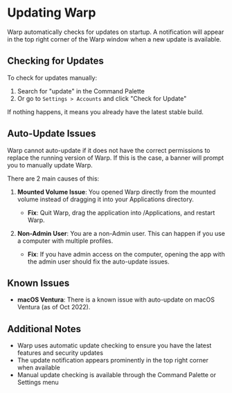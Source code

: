 # Updating Warp

Warp automatically checks for updates on startup. A notification will appear in the top right corner of the Warp window when a new update is available.

## Checking for Updates

To check for updates manually:

1. Search for "update" in the Command Palette
2. Or go to `Settings > Accounts` and click "Check for Update"

If nothing happens, it means you already have the latest stable build.

## Auto-Update Issues

Warp cannot auto-update if it does not have the correct permissions to replace the running version of Warp. If this is the case, a banner will prompt you to manually update Warp.

There are 2 main causes of this:

1. **Mounted Volume Issue**: You opened Warp directly from the mounted volume instead of dragging it into your Applications directory. 
   - **Fix**: Quit Warp, drag the application into /Applications, and restart Warp.

2. **Non-Admin User**: You are a non-Admin user. This can happen if you use a computer with multiple profiles.
   - **Fix**: If you have admin access on the computer, opening the app with the admin user should fix the auto-update issues.

## Known Issues

- **macOS Ventura**: There is a known issue with auto-update on macOS Ventura (as of Oct 2022).

## Additional Notes

- Warp uses automatic update checking to ensure you have the latest features and security updates
- The update notification appears prominently in the top right corner when available
- Manual update checking is available through the Command Palette or Settings menu